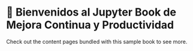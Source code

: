 # :frog: Bienvenidos al Jupyter Book de Mejora Continua y Productividad



Check out the content pages bundled with this sample book to see more.

```{tableofcontents}
```
